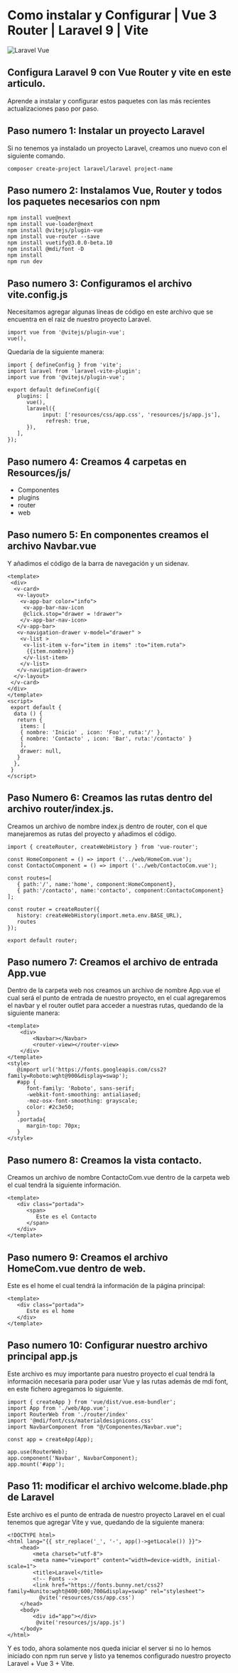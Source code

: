 # Como instalar y Configurar | Vue 3 Router | Laravel 9 | Vite

![Laravel Vue](./img/laravel-vue.jpg)

## Configura Laravel 9 con Vue Router y vite en este articulo.

Aprende a instalar y configurar estos paquetes con las más recientes actualizaciones paso por paso.

## Paso numero 1: Instalar un proyecto Laravel

Si no tenemos ya instalado un proyecto Laravel, creamos uno nuevo con el siguiente comando.

```
composer create-project laravel/laravel project-name
```

## Paso numero 2: Instalamos Vue, Router y todos los paquetes necesarios con npm

```
npm install vue@next
npm install vue-loader@next
npm install @vitejs/plugin-vue
npm install vue-router --save
npm install vuetify@3.0.0-beta.10
npm install @mdi/font -D
npm install
npm run dev
```

## Paso numero 3: Configuramos el archivo vite.config.js

Necesitamos agregar algunas líneas de código en este archivo que se encuentra en el raiz de nuestro proyecto Laravel.

```
import vue from '@vitejs/plugin-vue';
vue(),
```

Quedaría de la siguiente manera:

```
import { defineConfig } from 'vite';
import laravel from 'laravel-vite-plugin';
import vue from '@vitejs/plugin-vue';

export default defineConfig({
   plugins: [
      vue(),
      laravel({
           input: ['resources/css/app.css', 'resources/js/app.js'],
            refresh: true,
      }),
   ],
});
```

## Paso numero 4: Creamos 4 carpetas en Resources/js/

- Componentes
- plugins
- router
- web

## Paso numero 5: En componentes creamos el archivo Navbar.vue

Y añadimos el código de la barra de navegación y un sidenav.

```
<template>
 <div>
  <v-card>
   <v-layout>
    <v-app-bar color="info">
     <v-app-bar-nav-icon
     @click.stop="drawer = !drawer">
    </v-app-bar-nav-icon>
   </v-app-bar>
   <v-navigation-drawer v-model="drawer" >
    <v-list >
     <v-list-item v-for="item in items" :to="item.ruta">
      {{item.nombre}}
     </v-list-item>
    </v-list>
   </v-navigation-drawer>
  </v-layout>
 </v-card>
</div>
</template>
<script>
 export default {
  data () {
   return {
    items: [
    { nombre: 'Inicio' , icon: 'Foo', ruta:'/' },
    { nombre: 'Contacto' , icon: 'Bar', ruta:'/contacto' }
    ],
    drawer: null,
   }
  },
 }
</script>
```

## Paso Numero 6: Creamos las rutas dentro del archivo router/index.js.

Creamos un archivo de nombre index.js dentro de router, con el que manejaremos as rutas del proyecto y añadimos el código.

```
import { createRouter, createWebHistory } from 'vue-router';

const HomeComponent = () => import ('../web/HomeCom.vue');
const ContactoComponent = () => import ('../web/ContactoCom.vue');

const routes=[
   { path:'/', name:'home', component:HomeComponent},
   { path:'/contacto', name:'contacto', component:ContactoComponent}
];

const router = createRouter({
   history: createWebHistory(import.meta.env.BASE_URL),
   routes
});

export default router;
```

## Paso numero 7: Creamos el archivo de entrada App.vue

Dentro de la carpeta web nos creamos un archivo de nombre App.vue el cual será el punto de entrada de nuestro proyecto, en el cual agregaremos el navbar y el router outlet para acceder a nuestras rutas, quedando de la siguiente manera:

```
<template>
    <div>
        <Navbar></Navbar>
        <router-view></router-view>
    </div>
</template>
<style>
   @import url('https://fonts.googleapis.com/css2?family=Roboto:wght@900&display=swap');
   #app {
      font-family: 'Roboto', sans-serif;
      -webkit-font-smoothing: antialiased;
      -moz-osx-font-smoothing: grayscale;
      color: #2c3e50;
   }
   .portada{
      margin-top: 70px;
   }
</style>
```

## Paso numero 8: Creamos la vista contacto.

Creamos un archivo de nombre ContactoCom.vue dentro de la carpeta web el cual tendrá la siguiente información.

```
<template>
   <div class="portada">
      <span>
         Este es el Contacto
      </span>
   </div>
</template>
```

## Paso numero 9: Creamos el archivo HomeCom.vue dentro de web.

Este es el home el cual tendrá la información de la página principal:

```
<template>
   <div class="portada">
      Este es el home
   </div>
</template>
```

## Paso numero 10: Configurar nuestro archivo principal app.js

Este archivo es muy importante para nuestro proyecto el cual tendrá la información necesaria para poder usar Vue y las rutas además de mdi font, en este fichero agregamos lo siguiente.

```
import { createApp } from 'vue/dist/vue.esm-bundler';
import App from './web/App.vue';
import RouterWeb from './router/index'
import '@mdi/font/css/materialdesignicons.css'
import NavbarComponent from "@/Componentes/Navbar.vue";

const app = createApp(App);

app.use(RouterWeb);
app.component('Navbar', NavbarComponent);
app.mount('#app');
```

## Paso 11: modificar el archivo welcome.blade.php de Laravel

Este archivo es el punto de entrada de nuestro proyecto Laravel en el cual tenemos que agregar Vite y vue, quedando de la siguiente manera:

```
<!DOCTYPE html>
<html lang="{{ str_replace('_', '-', app()->getLocale()) }}">
    <head>
        <meta charset="utf-8">
        <meta name="viewport" content="width=device-width, initial-scale=1">
        <title>Laravel</title>
        <!-- Fonts -->
        <link href="https://fonts.bunny.net/css2?family=Nunito:wght@400;600;700&display=swap" rel="stylesheet">
          @vite('resources/css/app.css')
    </head>
    <body>
        <div id="app"></div>
         @vite('resources/js/app.js')
    </body>
</html>
```

Y es todo, ahora solamente nos queda iniciar el server si no lo hemos iniciado con npm run serve y listo ya tenemos configurado nuestro proyecto Laravel + Vue 3 + Vite.
